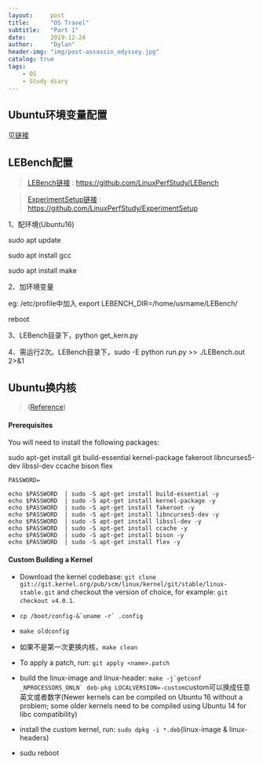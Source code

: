 ```yaml
---
layout:     post
title:      "OS Travel"
subtitle:   "Part 1"
date:       2019-12-24
author:     "Dylan"
header-img: "img/post-assassin_odyssey.jpg"
catalog: true
tags:
    - OS
    - Study diary
---
```



## Ubuntu环境变量配置

见[链接](https://blog.csdn.net/netwalk/article/details/9455893)


## LEBench配置

> [LEBench链接](https://github.com/LinuxPerfStudy/LEBench) : https://github.com/LinuxPerfStudy/LEBench

> [ExperimentSetup链接](https://github.com/LinuxPerfStudy/ExperimentSetup) : https://github.com/LinuxPerfStudy/ExperimentSetup

1、配环境(Ubuntu16)

sudo apt update

sudo apt install gcc

sudo apt install make

2、加环境变量

eg: /etc/profile中加入 export LEBENCH_DIR=/home/usrname/LEBench/

reboot

3、LEBench目录下，python get_kern.py

4、需运行2次。LEBench目录下，sudo -E python run.py >> ./LEBench.out 2>&1


## Ubuntu换内核

>([Reference](https://wiki.ubuntu.com/KernelTeam/GitKernelBuild)) 

#### Prerequisites

You will need to install the following packages:

sudo apt-get install git build-essential kernel-package fakeroot libncurses5-dev   libssl-dev ccache bison flex

```
PASSWORD=

echo $PASSWORD  | sudo -S apt-get install build-essential -y
echo $PASSWORD  | sudo -S apt-get install kernel-package -y
echo $PASSWORD  | sudo -S apt-get install fakeroot -y
echo $PASSWORD  | sudo -S apt-get install libncurses5-dev -y
echo $PASSWORD  | sudo -S apt-get install libssl-dev -y
echo $PASSWORD  | sudo -S apt-get install ccache -y
echo $PASSWORD  | sudo -S apt-get install bison -y
echo $PASSWORD  | sudo -S apt-get install flex -y
```

#### Custom Building a Kernel

* Download the kernel codebase: `git clone git://git.kernel.org/pub/scm/linux/kernel/git/stable/linux-stable.git` and checkout the version of choice, for example: `git checkout v4.0.1`.

* ``cp /boot/config-&`uname -r` .config``

* `make oldconfig`

* 如果不是第一次更换内核，`make clean`

* To apply a patch, run: `git apply <name>.patch`

* build the linux-image and linux-header: ``make -j`getconf _NPROCESSORS_ONLN` deb-pkg LOCALVERSION=-custom``custom可以换成任意英文或者数字(Newer kernels can be compiled on Ubuntu 16 without a problem; some older kernels need to be compiled using Ubuntu 14 for libc compatibility)

* install the custom kernel, run: `sudo dpkg -i *.deb`(linux-image & linux-headers)

* sudu reboot